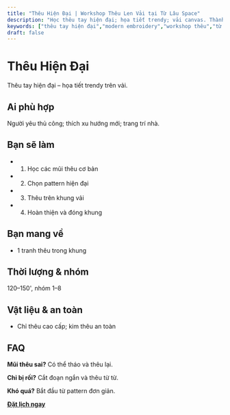 ```yaml
---
title: "Thêu Hiện Đại | Workshop Thêu Len Vải tại Từ Lâu Space"
description: "Học thêu tay hiện đại; họa tiết trendy; vải canvas. Thành phẩm mang về."
keywords: ["thêu tay hiện đại","modern embroidery","workshop thêu","từ lâu space","handmade"]
draft: false
---
```


# Thêu Hiện Đại

Thêu tay hiện đại – họa tiết trendy trên vải.

## Ai phù hợp
Người yêu thủ công; thích xu hướng mới; trang trí nhà.

## Bạn sẽ làm
- 1. Học các mũi thêu cơ bản
- 2. Chọn pattern hiện đại
- 3. Thêu trên khung vải
- 4. Hoàn thiện và đóng khung

## Bạn mang về
- 1 tranh thêu trong khung

## Thời lượng & nhóm
120–150', nhóm 1–8

## Vật liệu & an toàn
- Chỉ thêu cao cấp; kim thêu an toàn

## FAQ
**Mũi thêu sai?**
Có thể tháo và thêu lại.

**Chỉ bị rối?**
Cắt đoạn ngắn và thêu từ từ.

**Khó quá?**
Bắt đầu từ pattern đơn giản.

**[Đặt lịch ngay](/dat-lich-bang-gia)**